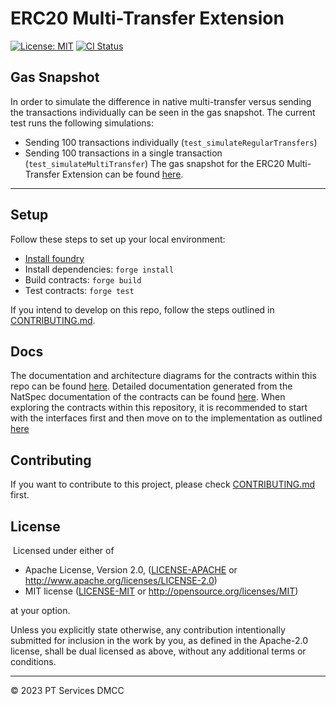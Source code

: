 # ERC20 Multi-Transfer Extension

[![License: MIT](https://img.shields.io/badge/License-MIT-yellow.svg)](https://opensource.org/licenses/MIT)
[![CI Status](../../actions/workflows/test.yaml/badge.svg)](../../actions)

## Gas Snapshot

In order to simulate the difference in native multi-transfer versus sending the transactions individually can be seen in the gas snapshot. The current test runs the following simulations:

- Sending 100 transactions individually (`test_simulateRegularTransfers`)
- Sending 100 transactions in a single transaction (`test_simulateMultiTransfer`)
The gas snapshot for the ERC20 Multi-Transfer Extension can be found [here](.gas-snapshot).

---

## Setup

Follow these steps to set up your local environment:

- [Install foundry](https://book.getfoundry.sh/getting-started/installation)
- Install dependencies: `forge install`
- Build contracts: `forge build`
- Test contracts: `forge test`

If you intend to develop on this repo, follow the steps outlined in [CONTRIBUTING.md](CONTRIBUTING.md#install).

## Docs

The documentation and architecture diagrams for the contracts within this repo can be found [here](docs/).
Detailed documentation generated from the NatSpec documentation of the contracts can be found [here](docs/autogen/src/src/).
When exploring the contracts within this repository, it is recommended to start with the interfaces first and then move on to the implementation as outlined [here](CONTRIBUTING.md#natspec--comments)

## Contributing

If you want to contribute to this project, please check [CONTRIBUTING.md](CONTRIBUTING.md) first.

## License

​
Licensed under either of
​

- Apache License, Version 2.0, ([LICENSE-APACHE](LICENSE-APACHE) or <http://www.apache.org/licenses/LICENSE-2.0>)
- MIT license ([LICENSE-MIT](LICENSE-MIT) or <http://opensource.org/licenses/MIT>)
  ​

at your option.

Unless you explicitly state otherwise, any contribution intentionally submitted for inclusion in the work by you, as defined in the Apache-2.0 license, shall be dual licensed as above, without any additional terms or conditions.

---

© 2023 PT Services DMCC
